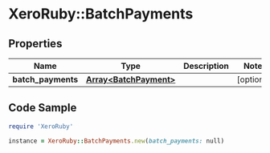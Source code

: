 # XeroRuby::BatchPayments

## Properties

Name | Type | Description | Notes
------------ | ------------- | ------------- | -------------
**batch_payments** | [**Array&lt;BatchPayment&gt;**](BatchPayment.md) |  | [optional] 

## Code Sample

```ruby
require 'XeroRuby'

instance = XeroRuby::BatchPayments.new(batch_payments: null)
```


